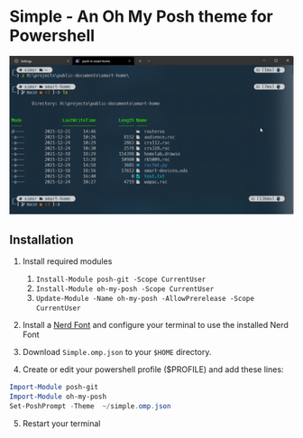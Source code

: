 # Simple - An Oh My Posh theme for Powershell

![Preview](images/screenshot.png)

## Installation

1. Install required modules

   1. `Install-Module posh-git -Scope CurrentUser`
   2. `Install-Module oh-my-posh -Scope CurrentUser`
   3. `Update-Module -Name oh-my-posh -AllowPrerelease -Scope CurrentUser`

2. Install a [Nerd Font](https://www.nerdfonts.com/font-downloads) and configure your terminal to use the installed Nerd Font

3. Download `Simple.omp.json` to your `$HOME` directory.

4. Create or edit your powershell profile ($PROFILE) and add these lines:

```powershell
Import-Module posh-git
Import-Module oh-my-posh
Set-PoshPrompt -Theme  ~/simple.omp.json
```

5. Restart your terminal
